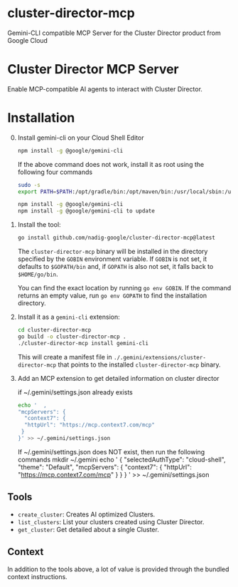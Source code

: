 # cluster-director-mcp
Gemini-CLI compatible MCP Server for the Cluster Director product from Google Cloud

# Cluster Director MCP Server

Enable MCP-compatible AI agents to interact with Cluster Director.

# Installation

0. Install gemini-cli on your Cloud Shell Editor
    ```sh
    npm install -g @google/gemini-cli
    ```

    If the above command does not work, install it as root using the following four commands
    ```sh
    sudo -s
    export PATH=$PATH:/opt/gradle/bin:/opt/maven/bin:/usr/local/sbin:/usr/local/bin:/usr/sbin:/usr/bin:/sbin:/bin:/usr/local/go/bin:/usr/local/node_packages/node_modules/.bin:/usr/local/rvm/bin:/home/nadig/.gems/bin:/usr/local/rvm/bin:/home/nadig/gopath/bin:/google/gopath/bin:/google/flutter/bin:/usr/local/nvm/versions/node/v22.17.1/bin

    npm install -g @google/gemini-cli
    npm install -g @google/gemini-cli to update
    ```


1.  Install the tool:

    ```sh
    go install github.com/nadig-google/cluster-director-mcp@latest
    ```

    The `cluster-director-mcp` binary will be installed in the directory specified by the `GOBIN` environment variable. If `GOBIN` is not set, it defaults to `$GOPATH/bin` and, if `GOPATH` is also not set, it falls back to `$HOME/go/bin`.

    You can find the exact location by running `go env GOBIN`. If the command returns an empty value, run `go env GOPATH` to find the installation directory.

2.  Install it as a `gemini-cli` extension:

    ```sh
    cd cluster-director-mcp
    go build -o cluster-director-mcp .
    ./cluster-director-mcp install gemini-cli
    ```

    This will create a manifest file in `./.gemini/extensions/cluster-director-mcp` that points to the installed `cluster-director-mcp` binary.

3. Add an MCP extension to get detailed information on cluster director

   if ~/.gemini/settings.json already exists 

   ```sh
   echo '  ,
   "mcpServers": {
     "context7": {
     "httpUrl": "https://mcp.context7.com/mcp"
    }
   }' >> ~/.gemini/settings.json
   ```
   If ~/.gemini/settings.json does NOT exist, then run the following commands
   mkdir ~/.gemini
   echo '
   {
  "selectedAuthType": "cloud-shell",
  "theme": "Default",
  "mcpServers": {
     "context7": {
     "httpUrl": "https://mcp.context7.com/mcp"
    }
  }
} ' >> ~/.gemini/settings.json

## Tools

- `create_cluster`: Creates AI optimized Clusters.
- `list_clusters`: List your clusters created using Cluster Director.
- `get_cluster`: Get detailed about a single Cluster.

## Context 

In addition to the tools above, a lot of value is provided through the bundled context instructions.



